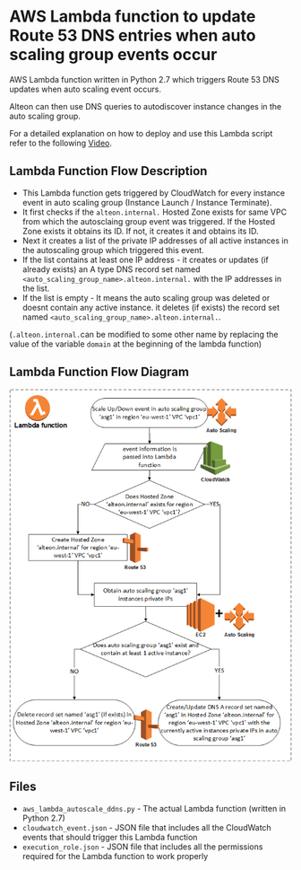 # AWS Lambda function to update Route 53 DNS entries when auto scaling group events occur
AWS Lambda function written in Python 2.7 which triggers Route 53 DNS updates when auto scaling event occurs.

Alteon can then use DNS queries to autodiscover instance changes in the auto scaling group.

For a detailed explanation on how to deploy and use this Lambda script refer to the following [Video](https://www.youtube.com/watch?v=Zagk5VADxd8).

## Lambda Function Flow Description
* This Lambda function gets triggered by CloudWatch for every instance event in auto scaling group (Instance Launch / Instance Terminate).
* It first checks if the `alteon.internal.` Hosted Zone exists for same VPC from which the autosclaing group event was triggered. If the Hosted Zone exists it obtains its ID. If not, it creates it and obtains its ID.
* Next it creates a list of the private IP addresses of all active instances in the autoscaling group which triggered this event.
* If the list contains at least one IP address  - it creates or updates (if already exists) an A type DNS record set named `<auto_scaling_group_name>.alteon.internal.` with the  IP addresses in the list.
* If the list is empty - It means the auto scaling group was deleted or doesnt contain any active instance. it deletes (if exists) the record set named `<auto_scaling_group_name>.alteon.internal.`.

(`.alteon.internal.`can be modified to some other name by replacing the value of the variable `domain` at the beginning of the lambda function)

## Lambda Function Flow Diagram
![alt text](https://raw.githubusercontent.com/Radware/aws_lambda_autoscale_ddns/master/aws_autoscale_flow.png "Flow diagram")

## Files
* `aws_lambda_autoscale_ddns.py` - The actual Lambda function (written in Python 2.7)
* `cloudwatch_event.json` - JSON file that includes all the CloudWatch events that should trigger this Lambda function
* `execution_role.json` - JSON file that includes all the permissions required for the Lambda function to work properly

